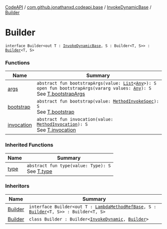 [CodeAPI](../../../index.md) / [com.github.jonathanxd.codeapi.base](../../index.md) / [InvokeDynamicBase](../index.md) / [Builder](.)

# Builder

`interface Builder<out T : `[`InvokeDynamicBase`](../index.md)`, S : Builder<T, S>> : `[`Builder`](../../-typed/-builder/index.md)`<T, S>`

### Functions

| Name | Summary |
|---|---|
| [args](bootstrapArgs.md) | `abstract fun bootstrapArgs(value: `[`List`](https://kotlinlang.org/api/latest/jvm/stdlib/kotlin.collections/-list/index.html)`<`[`Any`](https://kotlinlang.org/api/latest/jvm/stdlib/kotlin/-any/index.html)`>): S`<br>`open fun bootstrapArgs(vararg values: `[`Any`](https://kotlinlang.org/api/latest/jvm/stdlib/kotlin/-any/index.html)`): S`<br>See [T.bootstrapArgs](bootstrapArgs.md) |
| [bootstrap](bootstrap.md) | `abstract fun bootstrap(value: `[`MethodInvokeSpec`](../../../com.github.jonathanxd.codeapi.common/-method-invoke-spec/index.md)`): S`<br>See [T.bootstrap](bootstrap.md) |
| [invocation](invocation.md) | `abstract fun invocation(value: `[`MethodInvocation`](../../-method-invocation/index.md)`): S`<br>See [T.invocation](invocation.md) |

### Inherited Functions

| Name | Summary |
|---|---|
| [type](../../-typed/-builder/type.md) | `abstract fun type(value: Type): S`<br>See [T.type](../../-typed/-builder/type.md) |

### Inheritors

| Name | Summary |
|---|---|
| [Builder](../-lambda-method-ref-base/-builder/index.md) | `interface Builder<out T : `[`LambdaMethodRefBase`](../-lambda-method-ref-base/index.md)`, S : `[`Builder`](../-lambda-method-ref-base/-builder/index.md)`<T, S>> : Builder<T, S>` |
| [Builder](../../-invoke-dynamic/-builder/index.md) | `class Builder : Builder<`[`InvokeDynamic`](../../-invoke-dynamic/index.md)`, `[`Builder`](../../-invoke-dynamic/-builder/index.md)`>` |
